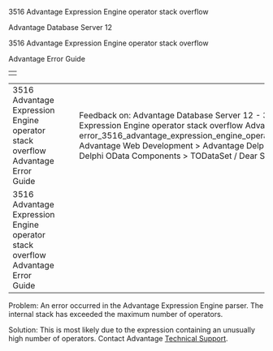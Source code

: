 3516 Advantage Expression Engine operator stack overflow




Advantage Database Server 12  

3516 Advantage Expression Engine operator stack overflow

Advantage Error Guide

|  |
| --- |
|  |

|  |  |  |  |  |
| --- | --- | --- | --- | --- |
| 3516 Advantage Expression Engine operator stack overflow  Advantage Error Guide |  |  | Feedback on: Advantage Database Server 12 - 3516 Advantage Expression Engine operator stack overflow Advantage Error Guide error\_3516\_advantage\_expression\_engine\_operator\_stack\_overflow Advantage Web Development > Advantage Delphi OData Client > Delphi OData Components > TODataSet / Dear Support Staff, |  |
| 3516 Advantage Expression Engine operator stack overflow  Advantage Error Guide |  |  |  |  |

Problem: An error occurred in the Advantage Expression Engine parser. The internal stack has exceeded the maximum number of operators.

Solution: This is most likely due to the expression containing an unusually high number of operators. Contact Advantage [Technical Support](master_technical_support_u_s__and_canada.htm).